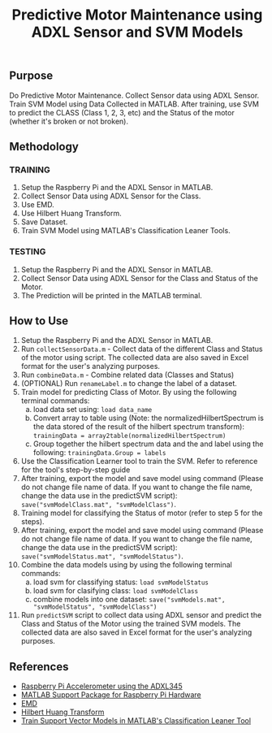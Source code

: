 <!DOCTYPE html>
<html lang="en">
<head>
  <meta charset="UTF-8">
  <meta name="viewport" content="width=device-width, initial-scale=1.0">
  <meta http-equiv="X-UA-Compatible" content="ie=edge">
  <title>Predictive Motor Maintenance using ADXL Sensor and SVM Models</title>
</head>
<body>
  <header>
    <h1>Predictive Motor Maintenance using ADXL Sensor and SVM Models</h1>
  </header>

  <main>
    <h2>Purpose</h2>
    <p>Do Predictive Motor Maintenance. Collect Sensor data using ADXL Sensor. Train SVM Model using Data Collected in MATLAB. After training, use SVM to predict the CLASS (Class 1, 2, 3, etc) and the Status of the motor (whether it's broken or not broken).</p>
    <h2>Methodology</h2>
    <h3>TRAINING</h3>
    <ol>
      <li>Setup the Raspberry Pi and the ADXL Sensor in MATLAB.</li>
      <li>Collect Sensor Data using ADXL Sensor for the Class.</li>
      <li>Use EMD.</li>
      <li>Use Hilbert Huang Transform.</li>
      <li>Save Dataset.</li>
      <li>Train SVM Model using MATLAB's Classification Leaner Tools.</li>
    </ol>
    <h3>TESTING</h3>
    <ol>
      <li>Setup the Raspberry Pi and the ADXL Sensor in MATLAB.</li>
      <li>Collect Sensor Data using ADXL Sensor for the Class and Status of the Motor.</li>
      <li>The Prediction will be printed in the MATLAB terminal.</li>
    </ol>
     <h2>How to Use</h2>
  <ol>
    <li>Setup the Raspberry Pi and the ADXL Sensor in MATLAB.</li>
    <li>Run <code>collectSensorData.m</code> - Collect data of the different Class and Status of the motor using script. The collected data are also saved in Excel format for the user's analyzing purposes.</li>
    <li>Run <code>combineData.m</code> - Combine related data (Classes and Status)</li>
    <li>(OPTIONAL) Run <code>renameLabel.m</code> to change the label of a dataset.</li>
    <li>Train model for predicting Class of Motor. By using the following terminal commands:
      <ol type="a">
        <li>load data set using: <code>load data_name</code></li>
        <li>Convert array to table using (Note: the normalizedHilbertSpectrum is the data stored of the result of the hilbert spectrum transform): <code>trainingData = array2table(normalizedHilbertSpectrum)</code></li>
        <li>Group together the hilbert spectrum data and the and label using the following: <code>trainingData.Group = labels</code></li>
      </ol>
    </li>
    <li>Use the Classification Learner tool to train the SVM. Refer to reference for the tool's step-by-step guide</li>
    <li>After training, export the model and save model using command (Please do not change file name of data. If you want to change the file name, change the data use in the predictSVM script): <code>save("svmModelClass.mat", "svmModelClass")</code>.</li>
    <li>Training model for classifying the Status of motor (refer to step 5 for the steps).</li>
    <li>After training, export the model and save model using command (Please do not change file name of data. If you want to change the file name, change the data use in the predictSVM script): <code>save("svmModelStatus.mat", "svmModelStatus")</code>.</li>
    <li>Combine the data models using by using the following terminal commands:
      <ol type="a">
        <li>load svm for classifying status: <code>load svmModelStatus</code></li>
        <li>load svm for clasifying class: <code>load svmModelClass</code></li>
        <li>combine models into one dataset: <code>save("svmModels.mat", "svmModelStatus", "svmModelClass")</code></li>
      </ol>
    </li>
    <li>Run <code>predictSVM</code> script to collect data using ADXL sensor and predict the Class and Status of the Motor using the trained SVM models. The collected data are also saved in Excel format for the user's analyzing purposes.</li>
  </ol>

  <h2>References</h2>
  <ul>
    <li><a href="https://pimylifeup.com/raspberry-pi-accelerometer-adxl345/">Raspberry Pi Accelerometer using the ADXL345</a></li>
    <li><a href="https://www.mathworks.com/help/supportpkg/raspberrypiio/index.html?s_tid=CRUX_lftnav">MATLAB Support Package for Raspberry Pi Hardware</a></li>
    <li><a href="https://www.mathworks.com/help/signal/ref/emd.html">EMD</a></li>
    <li><a href="https://www.mathworks.com/help/signal/ref/hht.html">Hilbert Huang Transform</a></li>
    <li><a href="https://www.mathworks.com/help/stats/train-support-vector-machines-in-classification-learner-app.html">Train Support Vector Models in MATLAB's Classification Leaner Tool</li>
  </ul>
</main>
</body>
</html>
